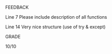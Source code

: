 FEEDBACK

Line 7 Please include description of all functions

Line 14 Very nice structure (use of try & except)

GRADE 

10/10
